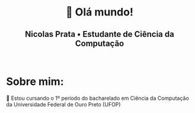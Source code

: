 <h1 align="center">👋 Olá mundo!</h1>

<h2 align="center">Nicolas Prata • Estudante de Ciência da Computação</h2><br>
<h1 align="left">Sobre mim:</h1>

📌 Estou cursando o 1º período do bacharelado em Ciência da Computação da Universidade Federal de Ouro Preto (UFOP)
